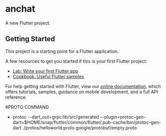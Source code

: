 # anchat

A new Flutter project.

## Getting Started

This project is a starting point for a Flutter application.

A few resources to get you started if this is your first Flutter project:

- [Lab: Write your first Flutter app](https://flutter.dev/docs/get-started/codelab)
- [Cookbook: Useful Flutter samples](https://flutter.dev/docs/cookbook)

For help getting started with Flutter, view our
[online documentation](https://flutter.dev/docs), which offers tutorials,
samples, guidance on mobile development, and a full API reference.


#PROTO COMMAND 
- protoc --dart_out=grpc:lib/src/generated --plugin=protoc-gen-dart=$HOME/snap/flutter/common/flutter/.pub-cache/bin/protoc-gen-dart ./protos/helloworld.proto google/protobuf/empty.proto

